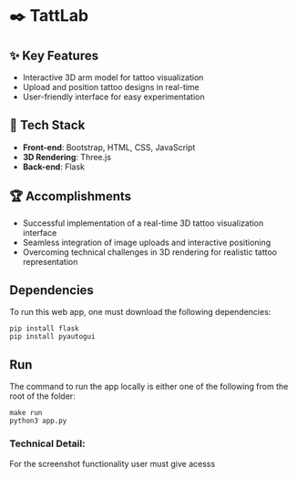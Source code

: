 # ✒️ TattLab

## ✨ Key Features
- Interactive 3D arm model for tattoo visualization
- Upload and position tattoo designs in real-time
- User-friendly interface for easy experimentation

## 🤖 Tech Stack
- **Front-end**: Bootstrap, HTML, CSS, JavaScript
- **3D Rendering**: Three.js
- **Back-end**: Flask

## 🏆 Accomplishments
- Successful implementation of a real-time 3D tattoo visualization interface
- Seamless integration of image uploads and interactive positioning
- Overcoming technical challenges in 3D rendering for realistic tattoo representation
  
## Dependencies
To run this web app, one must download the following dependencies:    
```
pip install flask    
pip install pyautogui  
```
## Run
The command to run the app locally is either one of the following from the root of the folder:    
```
make run    
python3 app.py
```
### Technical Detail:
For the screenshot functionality user must give acesss
